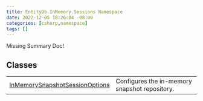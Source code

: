 ```yaml
---
title: EntityDb.InMemory.Sessions Namespace
date: 2022-12-05 18:26:04 -08:00
categories: [csharp,namespace]
tags: []
---
```


Missing Summary Doc!
## Classes
<table><tr><td><a href='/posts/csharp.class.entitydb.inmemory.sessions.inmemorysnapshotsessionoptions/'>InMemorySnapshotSessionOptions</a></td><td>
Configures the in-memory snapshot repository.
</td></tr></table>
